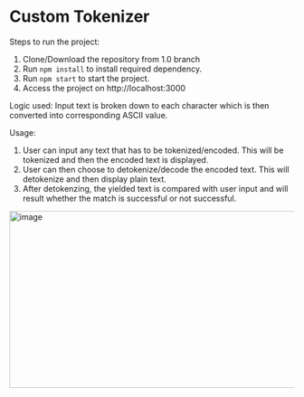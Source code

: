 Custom Tokenizer
================


Steps to run the project:
1. Clone/Download the repository from 1.0 branch
2. Run `npm install` to install required dependency.
3. Run `npm start` to start the project.
4. Access the project on http://localhost:3000


Logic used:
Input text is broken down to each character which is then converted into corresponding ASCII value.


Usage:
1. User can input any text that has to be tokenized/encoded. This will be tokenized and then the encoded text is displayed.
2. User can then choose to detokenize/decode the encoded text. This will detokenize and then display plain text.
3. After detokenzing, the yielded text is compared with user input and will result whether the match is successful or not successful.
<img width="591" height="313" alt="image" src="https://github.com/user-attachments/assets/5d706483-2017-440a-a7d3-3df8f7569629" />
